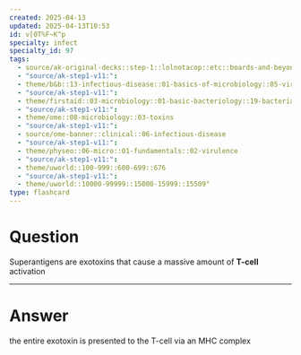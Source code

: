 ```yaml
---
created: 2025-04-13
updated: 2025-04-13T10:53
id: v[0T%F~K^p
specialty: infect
specialty_id: 97
tags:
  - source/ak-original-decks::step-1::lolnotacop::etc::boards-and-beyond-micro::basics-of-micro
  - "source/ak-step1-v11:": 
  - theme/b&b::13-infectious-disease::01-basics-of-microbiology::05-virulence
  - "source/ak-step1-v11:": 
  - theme/firstaid::03-microbiology::01-basic-bacteriology::19-bacteria-with-exotoxins
  - "source/ak-step1-v11:": 
  - theme/ome::08-microbiology::03-toxins
  - "source/ak-step1-v11:": 
  - source/ome-banner::clinical::06-infectious-disease
  - "source/ak-step1-v11:": 
  - theme/physeo::06-micro::01-fundamentals::02-virulence
  - "source/ak-step1-v11:": 
  - theme/uworld::100-999::600-699::676
  - "source/ak-step1-v11:": 
  - theme/uworld::10000-99999::15000-15999::15509"
type: flashcard
---
```


# Question
Superantigens are exotoxins that cause a massive amount of **T-cell** activation

---

# Answer
the entire exotoxin is presented to the T-cell via an MHC complex